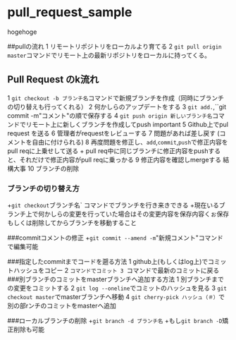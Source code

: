 # pull_request_sample

hogehoge

##pullの流れ
1 リモートリポジトリをローカルより育てる
2 `git pull origin master`コマンドでリモート上の最新リポジトリをローカルに持ってくる。

## Pull Request のk流れ
1 `git checkout -b ブランチ名`コマンドで新規ブランチを作成（同時にブランチの切り替えも行ってくれる）
2 何かしらのアップデートをする
3 `git add.`,``git commit -m"コメント"の順で保存する
4 `git push origin 新しいブランチ名`コマンドでリモート上に新しくブランチを作成してpush important
5 Github上でpul request を送る
6 管理者がrequestをレビューする
7 問題があれば差し戻す (コメントを自由に付けられる)
8 再度問題を修正し、`add`,`commit`,`push`で修正内容をpull reqに上乗せして送る
    + pull req中に同じブランチに修正内容をpushすると、それだけで修正内容がpull reqに乗っかる
9 修正内容を確認しmergeする 結構大事 
10 ブランチの削除
### ブランチの切り替え方
+`git checkout`ブランチ名` コマンドでブランチを行き来きできる
  +現在いるブランチ上で何かしらの変更を行っていた場合はその変更内容を保存内容くぉ保存もしくは削除してからブランチを移動すること

###commitコメントの修正
+`git commit --amend -m`"新規コメント"コマンドで編集可能

###指定したcommitまでコードを遡る方法
1 github上(もしくはlog上)でコミットハッシュをコピー
2  ``コマンドでコミット
3 ``コマンドで最新のコミットに戻る
###別ブランチのコミットをmasterブランチへ追加する方法
1 別ブランチまでの変更をコミットする
2 `git log --oneline`でコミットのハッシュを見る
3 `git checkout master`でmasterブランチへ移動
4 `git cherry-pick ハッシュ（＃）`で別の部rンチのコミットをmasterへ追加

###ローカルブランチの削除
+`git branch -d ブランチ名`
+もし`git branch -D`矯正削除も可能
